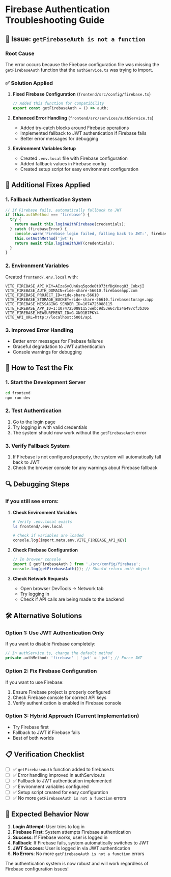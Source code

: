 # Firebase Authentication Troubleshooting Guide

## 🚨 **Issue: `getFirebaseAuth is not a function`**

### **Root Cause**
The error occurs because the Firebase configuration file was missing the `getFirebaseAuth` function that the `authService.ts` was trying to import.

### **✅ Solution Applied**

1. **Fixed Firebase Configuration** (`frontend/src/config/firebase.ts`)
   ```typescript
   // Added this function for compatibility
   export const getFirebaseAuth = () => auth;
   ```

2. **Enhanced Error Handling** (`frontend/src/services/authService.ts`)
   - Added try-catch blocks around Firebase operations
   - Implemented fallback to JWT authentication if Firebase fails
   - Better error messages for debugging

3. **Environment Variables Setup**
   - Created `.env.local` file with Firebase configuration
   - Added fallback values in Firebase config
   - Created setup script for easy environment configuration

## 🔧 **Additional Fixes Applied**

### **1. Fallback Authentication System**
```typescript
// If Firebase fails, automatically fallback to JWT
if (this.authMethod === 'firebase') {
  try {
    return await this.loginWithFirebase(credentials);
  } catch (firebaseError) {
    console.warn('Firebase login failed, falling back to JWT:', firebaseError);
    this.setAuthMethod('jwt');
    return await this.loginWithJWT(credentials);
  }
}
```

### **2. Environment Variables**
Created `frontend/.env.local` with:
```env
VITE_FIREBASE_API_KEY=AIzaSyCUn6sq5qode0tO73tfDgXneg03_CobxjI
VITE_FIREBASE_AUTH_DOMAIN=ride-share-56610.firebaseapp.com
VITE_FIREBASE_PROJECT_ID=ride-share-56610
VITE_FIREBASE_STORAGE_BUCKET=ride-share-56610.firebasestorage.app
VITE_FIREBASE_MESSAGING_SENDER_ID=1074725088115
VITE_FIREBASE_APP_ID=1:1074725088115:web:9d53e6c7b24a497cf3b306
VITE_FIREBASE_MEASUREMENT_ID=G-XN91B7PKY4
VITE_API_URL=http://localhost:5001/api
```

### **3. Improved Error Handling**
- Better error messages for Firebase failures
- Graceful degradation to JWT authentication
- Console warnings for debugging

## 🚀 **How to Test the Fix**

### **1. Start the Development Server**
```bash
cd frontend
npm run dev
```

### **2. Test Authentication**
1. Go to the login page
2. Try logging in with valid credentials
3. The system should now work without the `getFirebaseAuth` error

### **3. Verify Fallback System**
1. If Firebase is not configured properly, the system will automatically fall back to JWT
2. Check the browser console for any warnings about Firebase fallback

## 🔍 **Debugging Steps**

### **If you still see errors:**

1. **Check Environment Variables**
   ```bash
   # Verify .env.local exists
   ls frontend/.env.local
   
   # Check if variables are loaded
   console.log(import.meta.env.VITE_FIREBASE_API_KEY)
   ```

2. **Check Firebase Configuration**
   ```typescript
   // In browser console
   import { getFirebaseAuth } from './src/config/firebase';
   console.log(getFirebaseAuth()); // Should return auth object
   ```

3. **Check Network Requests**
   - Open browser DevTools → Network tab
   - Try logging in
   - Check if API calls are being made to the backend

## 🛠️ **Alternative Solutions**

### **Option 1: Use JWT Authentication Only**
If you want to disable Firebase completely:
```typescript
// In authService.ts, change the default method
private authMethod: 'firebase' | 'jwt' = 'jwt'; // Force JWT
```

### **Option 2: Fix Firebase Configuration**
If you want to use Firebase:
1. Ensure Firebase project is properly configured
2. Check Firebase console for correct API keys
3. Verify authentication is enabled in Firebase console

### **Option 3: Hybrid Approach (Current Implementation)**
- Try Firebase first
- Fallback to JWT if Firebase fails
- Best of both worlds

## 📋 **Verification Checklist**

- [ ] ✅ `getFirebaseAuth` function added to firebase.ts
- [ ] ✅ Error handling improved in authService.ts
- [ ] ✅ Fallback to JWT authentication implemented
- [ ] ✅ Environment variables configured
- [ ] ✅ Setup script created for easy configuration
- [ ] ✅ No more `getFirebaseAuth is not a function` errors

## 🎯 **Expected Behavior Now**

1. **Login Attempt**: User tries to log in
2. **Firebase First**: System attempts Firebase authentication
3. **Success**: If Firebase works, user is logged in
4. **Fallback**: If Firebase fails, system automatically switches to JWT
5. **JWT Success**: User is logged in via JWT authentication
6. **No Errors**: No more `getFirebaseAuth is not a function` errors

The authentication system is now robust and will work regardless of Firebase configuration issues!

